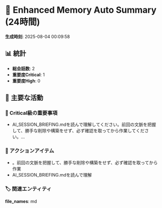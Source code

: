# 🧠 Enhanced Memory Auto Summary (24時間)

**生成時刻**: 2025-08-04 00:09:58

## 📊 統計
- **総会話数**: 2
- **重要度Critical**: 1
- **重要度High**: 0

## 🎯 主要な活動

### 🔴 Critical級の重要事項
- AI_SESSION_BRIEFING.mdを読んで理解してください。前回の文脈を把握して、勝手な削除や構築をせず、必ず確認を取ってから作業してください。...

### 📝 アクションアイテム
- 。前回の文脈を把握して、勝手な削除や構築をせず、必ず確認を取ってから作業
- AI_SESSION_BRIEFING.mdを読んで理解

### 🏷️ 関連エンティティ
**file_names**: md
